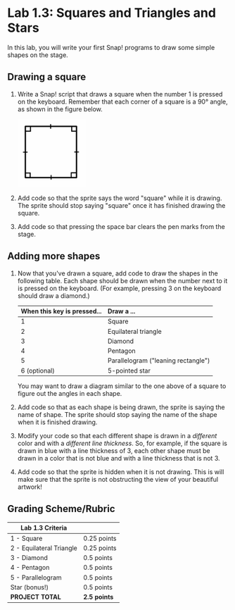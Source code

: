 # Lab 1.3: Squares and Triangles and Stars

In this lab, you will write your first Snap! programs to draw some simple shapes on the stage.

## Drawing a square

1. Write a Snap! script that draws a square when the number 1 is pressed on the keyboard. Remember that each corner of a square is a 90° angle, as shown in the figure below.

    ![square diagram](90degreesquare.PNG)

2. Add code so that the sprite says the word "square" while it is drawing. The sprite should stop saying "square" once it has finished drawing the square.

3. Add code so that pressing the space bar clears the pen marks from the stage.

## Adding more shapes

1. Now that you've drawn a square, add code to draw the shapes in the following table. Each shape should be drawn when the number next to it is pressed on the keyboard. (For example, pressing 3 on the keyboard should draw a diamond.)

    | When this key is pressed... | Draw a ...                          |
    | --------------------------- | ----------------------------------- |
    | 1                           | Square                              |
    | 2                           | Equilateral triangle                |
    | 3                           | Diamond                             |
    | 4                           | Pentagon                            |
    | 5                           | Parallelogram ("leaning rectangle") |
    | 6 (optional)                | 5-pointed star                      |

    You may want to draw a diagram similar to the one above of a square to figure out the angles in each shape.

2. Add code so that as each shape is being drawn, the sprite is saying the name of shape.  The sprite should stop saying the name of the shape when it is finished drawing.

3. Modify your code so that each different shape is drawn in a _different_ color and with a _different line thickness_. So, for example, if the square is drawn in blue with a line thickness of 3, each other shape must be drawn in a color that is not blue and with a line thickness that is not 3.

4. Add code so that the sprite is hidden when it is not drawing.  This is will make sure that the sprite is not obstructing the view of your beautiful artwork!

## Grading Scheme/Rubric

| **Lab 1.3 Criteria**                |                |
| ----------------------------------- | -------------- |
| 1 - Square                          | 0.25 points     |
| 2 - Equilateral Triangle            | 0.25 points     |
| 3 - Diamond                         | 0.5 points     |
| 4 - Pentagon                        | 0.5 points     |
| 5 - Parallelogram                   | 0.5 points     |
| Star (bonus!)                       | 0.5 points     |
| **PROJECT TOTAL**                   | **2.5 points** |
